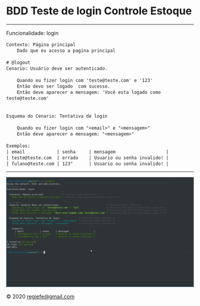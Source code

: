 # BDD Teste de login Controle Estoque

---
Funcionalidade: login

    Contexto: Página principal
        Dado que eu acesso a pagina principal

    # @logout
    Cenario: Usuário deve ser autenticado.

        Quando eu fizer login com 'teste@teste.com' e '123'
        Então devo ser logado  com sucesso.
        Então deve aparecer a mensagem: 'Você esta logado como teste@teste.com'


    Esquema do Cenario: Tentativa de login
        
        Quando eu fizer login com "<email>" e "<mensagem>" 
        Então deve aparecer a mensagem: "<mensagem>"

    Exemplos:
    | email            | senha     | mensagem                   |
    | teste@teste.com  | errado    | Usuario ou senha invalido! |
    | fulano@teste.com | 123"      | Usuario ou senha invalido! |

---

![](img/BDD_login.png)

&copy; 2020 regiefe@gmail.com

